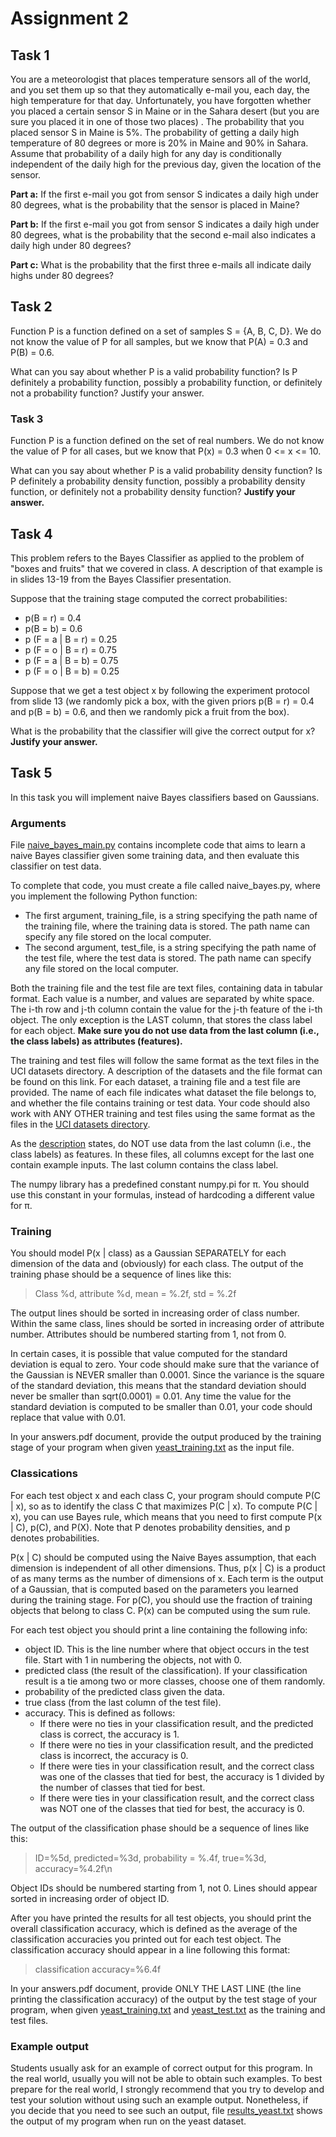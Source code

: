 # Assignment 2

## Task 1

You are a meteorologist that places temperature sensors all of the world, and you set them up so that they automatically e-mail you, each day, the high temperature for that day. Unfortunately, you have forgotten whether you placed a certain sensor S in Maine or in the Sahara desert (but you are sure you placed it in one of those two places) . The probability that you placed sensor S in Maine is 5%. The probability of getting a daily high temperature of 80 degrees or more is 20% in Maine and 90% in Sahara. Assume that probability of a daily high for any day is conditionally independent of the daily high for the previous day, given the location of the sensor.

**Part a:** If the first e-mail you got from sensor S indicates a daily high under 80 degrees, what is the probability that the sensor is placed in Maine?

**Part b:** If the first e-mail you got from sensor S indicates a daily high under 80 degrees, what is the probability that the second e-mail also indicates a daily high under 80 degrees?

**Part c:** What is the probability that the first three e-mails all indicate daily highs under 80 degrees?

## Task 2

Function P is a function defined on a set of samples S = {A, B, C, D}. We do not know the value of P for all samples, but we know that P(A) = 0.3 and P(B) = 0.6.

What can you say about whether P is a valid probability function? Is P definitely a probability function, possibly a probability function, or definitely not a probability function? Justify your answer.

### Task 3

Function P is a function defined on the set of real numbers. We do not know the value of P for all cases, but we know that P(x) = 0.3 when 0 <= x <= 10.

What can you say about whether P is a valid probability density function? Is P definitely a probability density function, possibly a probability density function, or definitely not a probability density function? **Justify your answer.**

## Task 4

This problem refers to the Bayes Classifier as applied to the problem of "boxes and fruits" that we covered in class. A description of that example is in slides 13-19 from the Bayes Classifier presentation.

Suppose that the training stage computed the correct probabilities:

* p(B = r) = 0.4
* p(B = b) = 0.6
* p (F = a | B = r) = 0.25
* p (F = o | B = r) = 0.75
* p (F = a | B = b) = 0.75
* p (F = o | B = b) = 0.25

Suppose that we get a test object x by following the experiment protocol from slide 13 (we randomly pick a box, with the given priors p(B = r) = 0.4 and p(B = b) = 0.6, and then we randomly pick a fruit from the box).

What is the probability that the classifier will give the correct output for x? **Justify your answer.**

## Task 5

In this task you will implement naive Bayes classifiers based on Gaussians.

### Arguments

File [naive_bayes_main.py](./naive_bayes_main.py) contains incomplete code that aims to learn a naive Bayes classifier given some training data, and then evaluate this classifier on test data.

To complete that code, you must create a file called naive_bayes.py, where you implement the following Python function:

* The first argument, training_file, is a string specifying the path name of the training file, where the training data is stored. The path name can specify any file stored on the local computer.
* The second argument, test_file, is a string specifying the path name of the test file, where the test data is stored. The path name can specify any file stored on the local computer.

Both the training file and the test file are text files, containing data in tabular format. Each value is a number, and values are separated by white space. The i-th row and j-th column contain the value for the j-th feature of the i-th object. The only exception is the LAST column, that stores the class label for each object. **Make sure you do not use data from the last column (i.e., the class labels) as attributes (features).**

The training and test files will follow the same format as the text files in the UCI datasets directory. A description of the datasets and the file format can be found on this link. For each dataset, a training file and a test file are provided. The name of each file indicates what dataset the file belongs to, and whether the file contains training or test data. Your code should also work with ANY OTHER training and test files using the same format as the files in the [UCI datasets directory](./ucidata/).

As the [description](./ucidata/description.md) states, do NOT use data from the last column (i.e., the class labels) as features. In these files, all columns except for the last one contain example inputs. The last column contains the class label.

The numpy library has a predefined constant numpy.pi for π. You should use this constant in your formulas, instead of hardcoding a different value for π.

### Training

You should model P(x | class) as a Gaussian SEPARATELY for each dimension of the data and (obviously) for each class. The output of the training phase should be a sequence of lines like this:
> Class %d, attribute %d, mean = %.2f, std = %.2f

The output lines should be sorted in increasing order of class number. Within the same class, lines should be sorted in increasing order of attribute number. Attributes should be numbered starting from 1, not from 0.

In certain cases, it is possible that value computed for the standard deviation is equal to zero. Your code should make sure that the variance of the Gaussian is NEVER smaller than 0.0001. Since the variance is the square of the standard deviation, this means that the standard deviation should never be smaller than sqrt(0.0001) = 0.01. Any time the value for the standard deviation is computed to be smaller than 0.01, your code should replace that value with 0.01.

In your answers.pdf document, provide the output produced by the training stage of your program when given [yeast_training.txt](./ucidata/yeast_training.txt) as the input file.

### Classications

For each test object x and each class C, your program should compute P(C | x), so as to identify the class C that maximizes P(C | x). To compute P(C | x), you can use Bayes rule, which means that you need to first compute P(x | C), p(C\), and P(X). Note that P denotes probability densities, and p denotes probabilities.

P(x | C) should be computed using the Naive Bayes assumption, that each dimension is independent of all other dimensions. Thus, p(x | C) is a product of as many terms as the number of dimensions of x. Each term is the output of a Gaussian, that is computed based on the parameters you learned during the training stage. For p(C\), you should use the fraction of training objects that belong to class C. P(x) can be computed using the sum rule.

For each test object you should print a line containing the following info:

* object ID. This is the line number where that object occurs in the test file. Start with 1 in numbering the objects, not with 0.
* predicted class (the result of the classification). If your classification result is a tie among two or more classes, choose one of them randomly.
* probability of the predicted class given the data.
* true class (from the last column of the test file).
* accuracy. This is defined as follows:
  * If there were no ties in your classification result, and the predicted class is correct, the accuracy is 1.
  * If there were no ties in your classification result, and the predicted class is incorrect, the accuracy is 0.
  * If there were ties in your classification result, and the correct class was one of the classes that tied for best, the accuracy is 1 divided by the number of classes that tied for best.
  * If there were ties in your classification result, and the correct class was NOT one of the classes that tied for best, the accuracy is 0.

The output of the classification phase should be a sequence of lines like this:

> ID=%5d, predicted=%3d, probability = %.4f, true=%3d, accuracy=%4.2f\n

Object IDs should be numbered starting from 1, not 0. Lines should appear sorted in increasing order of object ID.

After you have printed the results for all test objects, you should print the overall classification accuracy, which is defined as the average of the classification accuracies you printed out for each test object. The classification accuracy should appear in a line following this format:

> classification accuracy=%6.4f

In your answers.pdf document, provide ONLY THE LAST LINE (the line printing the classification accuracy) of the output by the test stage of your program, when given [yeast_training.txt](./ucidata/yeast_training.txt) and [yeast_test.txt](./ucidata/yeast_test.txt) as the training and test files.

### Example output

Students usually ask for an example of correct output for this program. In the real world, usually you will not be able to obtain such examples. To best prepare for the real world, I strongly recommend that you try to develop and test your solution without using such an example output. Nonetheless, if you decide that you need to see such an output, file [results_yeast.txt](./results/results_yeast.txt) shows the output of my program when run on the yeast dataset.
